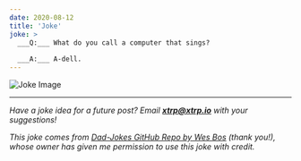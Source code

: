 ```yaml
---
date: 2020-08-12
title: 'Joke'
joke: >
  ___Q:___ What do you call a computer that sings?
  
  ___A:___ A-dell.
---
```


![Joke Image](https://private.xtrp.io/projects/DailyDeveloperJokes/public_image_server/images/5e12590f4ba3c.png)

---
*Have a joke idea for a future post? Email **[xtrp@xtrp.io](mailto:xtrp@xtrp.io)** with your suggestions!*

*This joke comes from [Dad-Jokes GitHub Repo by Wes Bos](https://github.com/wesbos/dad-jokes) (thank you!), whose owner has given me permission to use this joke with credit.*

<!-- 
Joke text:
**Q:** What do you call a computer that sings?

**A:** A-dell.
 -->

